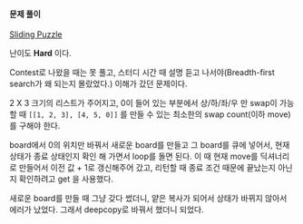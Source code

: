 #### 문제 풀이

[Sliding Puzzle](https://leetcode.com/problems/sliding-puzzle/description/)

난이도 **Hard** 이다.

Contest로 나왔을 때는 못 풀고, 스터디 시간 때 설명 듣고 나서야(Breadth-first search가 왜 되는지 몰랐었다.) 이해가 갔던 문제이다.

2 X 3 크기의 리스트가 주어지고, 0이 들어 있는 부분에서 상/하/좌/우 만 swap이 가능할 때
<code>[[1, 2, 3], [4, 5, 0]]</code> 를 만들 수 있는 최소한의 swap count(이하 move)를 구해야 한다.

board에서 0의 위치만 바꿔서 새로운 board를 만들고 그 board를 큐에 넣어서, 현재 상태가 종료 상태인지 확인 해 가면서 loop를 돌면 된다.
이 때 현재 move를 딕셔너리로 만들어서 이전 값 + 1로 갱신해주어 갔고, 리턴할 때 종료 조건 때문에 끝났는지 아닌지 확인하려고 get 을 사용했다.

새로운 board를 만들 때 그냥 갖다 썼더니, 얕은 복사가 되어서 상태가 바뀌지 않아서 에러가 났었다. 그래서 deepcopy로 바꿔서 했더니 되었다.

